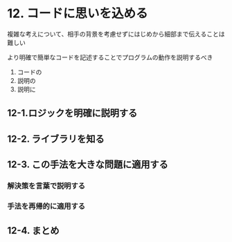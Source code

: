 # 12. コードに思いを込める

複雑な考えについて、相手の背景を考慮せずにはじめから細部まで伝えることは難しい

より明確で簡単なコードを記述することでプログラムの動作を説明するべき

1. コードの
2. 説明の
3. 説明に

## 12-1.ロジックを明確に説明する

## 12-2. ライブラリを知る

## 12-3. この手法を大きな問題に適用する

### 解決策を言葉で説明する

### 手法を再帰的に適用する

## 12-4. まとめ




